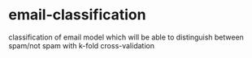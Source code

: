 # email-classification
classification of email model which will be able to distinguish between spam/not spam with k-fold cross-validation
